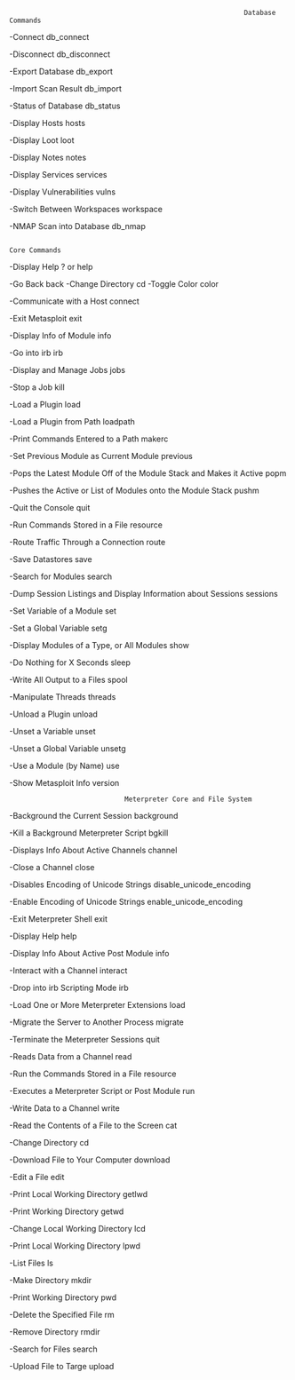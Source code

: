                                                                Database Commands


-Connect
db_connect

-Disconnect
db_dis­connect

-Export Database
db_export

-Import Scan Result
db_import

-Status of Database
db_status

-Display Hosts
hosts

-Display Loot
loot

-Display Notes
notes

-Display Services
services

-Display Vulner­abi­lities
vulns

-Switch Between Workspaces
workspace

-NMAP Scan into Database
db_nmap

                                                                              Core Commands


-Display Help
? or help

-Go Back
back
-Change Directory
cd
-Toggle Color
color

-Communicate with a Host
connect

-Exit Metasploit
exit

-Display Info of Module
info

-Go into irb
irb

-Display and Manage Jobs
jobs

-Stop a Job
kill

-Load a Plugin
load

-Load a Plugin from Path
loadpath

-Print Commands Entered to a Path
makerc

-Set Previous Module as Current Module
previous

-Pops the Latest Module Off of the Module Stack and Makes it Active
popm

-Pushes the Active or List of Modules onto the Module Stack
pushm

-Quit the Console
quit

-Run Commands Stored in a File
resource

-Route Traffic Through a Connection
route

-Save Datastores
save

-Search for Modules
search

-Dump Session Listings and Display Inform­ation about Sessions
sessions

-Set Variable of a Module
set

-Set a Global Variable
setg

-Display Modules of a Type, or All Modules
show

-Do Nothing for X Seconds
sleep

-Write All Output to a Files
spool

-Manipulate Threads
threads

-Unload a Plugin
unload

-Unset a Variable
unset

-Unset a Global Variable
unsetg

-Use a Module (by Name)
use

-Show Metasploit Info
version


                                 Meterpreter Core and File System
                                 
                                 
-Background the Current Session
background

-Kill a Background Meterp­reter Script
bgkill

-Displays Info About Active Channels
channel

-Close a Channel
close

-Disables Encoding of Unicode Strings
disable_unicode_encoding

-Enable Encoding of Unicode Strings
enable_unicode_encoding

-Exit Meterpreter Shell
exit

-Display Help
help

-Display Info About Active Post Module
info

-Interact with a Channel
interact

-Drop into irb Scripting Mode
irb

-Load One or More Meterp­reter Extensions
load

-Migrate the Server to Another Process
migrate

-Terminate the Meterp­reter Sessions
quit

-Reads Data from a Channel
read

-Run the Commands Stored in a File
resource

-Executes a Meterp­reter Script or Post Module
run

-Write Data to a Channel
write

-Read the Contents of a File to the Screen
cat

-Change Directory
cd

-Download File to Your Computer
download

-Edit a File
edit

-Print Local Working Directory
getlwd

-Print Working Directory
getwd

-Change Local Working Directory
lcd

-Print Local Working Directory
lpwd

-List Files
ls

-Make Directory
mkdir

-Print Working Directory
pwd

-Delete the Specified File
rm

-Remove Directory
rmdir

-Search for Files
search

-Upload File to Targe
upload
